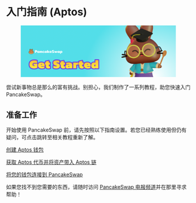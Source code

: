 # 入门指南 (Aptos)

<figure><img src="../../.gitbook/assets/get-started-header.png" alt=""><figcaption></figcaption></figure>

尝试新事物总是那么的富有挑战。别担心，我们制作了一系列教程，助您快速入门 PancakeSwap。

## 准备工作

开始使用 PancakeSwap 前，请先按照以下指南设置。若您已经熟练使用但仍有疑问，可点击跳转至相关教程重新了解。

[创建 Aptos 钱包](chuang-jian-qian-bao.md)&#x20;

[获取 Aptos 代币并将资产带入 Aptos 链 ](huo-qu-aptos-dai-bi.md)

[将您的钱包连接到 PancakeSwap](lian-jie-qian-bao.md)



如果您找不到您需要的东西，请随时访问 [PancakeSwap 电报频道](https://t.me/PancakeSwap\_CN)并在那里寻求帮助！
